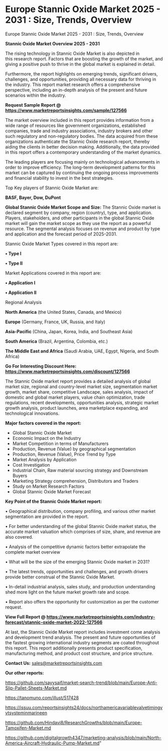 # Europe Stannic Oxide Market 2025 - 2031 : Size, Trends, Overview
 Europe Stannic Oxide Market 2025 - 2031 : Size, Trends, Overview

<Strong> Stannic Oxide Market Overview 2025 - 2031</strong>

The rising technology in Stannic Oxide Market is also depicted in this research report. Factors that are boosting the growth of the market, and giving a positive push to thrive in the global market is explained in detail.

Furthermore, the report highlights on emerging trends, significant drivers, challenges, and opportunities, providing all necessary data for thriving in the industry. This report market research offers a comprehensive perspective, including an in-depth analysis of the present and future scenarios within the industry.

<strong>Request Sample Report @ <a href=https://www.marketreportsinsights.com/sample/127566>https://www.marketreportsinsights.com/sample/127566</a></strong>

The market overview included in this report provides information from a wide range of resources like government organizations, established companies, trade and industry associations, industry brokers and other such regulatory and non-regulatory bodies. The data acquired from these organizations authenticate the Stannic Oxide research report, thereby aiding the clients in better decision making. Additionally, the data provided in this report offers a contemporary understanding of the market dynamics.

The leading players are focusing mainly on technological advancements in order to improve efficiency. The long-term development patterns for this market can be captured by continuing the ongoing process improvements and financial stability to invest in the best strategies.

Top Key players of Stannic Oxide Market are:

<strong>BASF, Bayer, Dow, DuPont</strong>

<strong><b>Global Stannic Oxide Market Scope and Size:</b></strong>
The Stannic Oxide market is declared segment by company, region (country), type, and application. Players, stakeholders, and other participants in the global Stannic Oxide market will gain the market scope as they use the report as a powerful resource. The segmental analysis focuses on revenue and product by type and application and the forecast period of 2025-2031.

Stannic Oxide Market Types covered in this report are:

<strong>• Type I

• Type II</strong>

Market Applications covered in this report are:

<strong>• Application I

• Application II</strong> 

Regional Analysis

<strong>North America</strong> (the United States, Canada, and Mexico)

<strong>Europe</strong> (Germany, France, UK, Russia, and Italy)

<strong>Asia-Pacific</strong> (China, Japan, Korea, India, and Southeast Asia)

<strong>South America</strong> (Brazil, Argentina, Colombia, etc.)

<strong>The Middle East and Africa</strong> (Saudi Arabia, UAE, Egypt, Nigeria, and South Africa)

<strong>Go For Interesting Discount Here: <a href=https://www.marketreportsinsights.com/discount/127566>https://www.marketreportsinsights.com/discount/127566</a></strong>

The Stannic Oxide market report provides a detailed analysis of global market size, regional and country-level market size, segmentation market growth, market share, competitive Landscape, sales analysis, impact of domestic and global market players, value chain optimization, trade regulations, recent developments, opportunities analysis, strategic market growth analysis, product launches, area marketplace expanding, and technological innovations.

<strong><b>Major factors covered in the report:</b></strong>
<ul>
  <li>Global Stannic Oxide Market </li>
  <li>Economic Impact on the Industry</li>
  <li>Market Competition in terms of Manufacturers</li>
  <li>Production, Revenue (Value) by geographical segmentation</li>
  <li>Production, Revenue (Value), Price Trend by Type</li>
  <li>Market Analysis by Application</li>
  <li>Cost Investigation</li>
  <li>Industrial Chain, Raw material sourcing strategy and Downstream Buyers</li>
  <li>Marketing Strategy comprehension, Distributors and Traders</li>
  <li>Study on Market Research Factors</li>
  <li>Global Stannic Oxide Market Forecast</li>
</ul>

<strong><b>Key Point of the Stannic Oxide Market report:</b></strong>

• Geographical distribution, company profiling, and various other market segmentation are provided in the report.

• For better understanding of the global Stannic Oxide market status, the accurate market valuation which comprises of size, share, and revenue are also covered.

• Analysis of the competitive dynamic factors better extrapolate the complete market overview

• What will be the size of the emerging Stannic Oxide market in 2031?

• The latest trends, opportunities and challenges, and growth drivers provide better construal of the Stannic Oxide Market.

• In-detail industrial analysis, sales study, and production understanding shed more light on the future market growth rate and scope.

• Report also offers the opportunity for customization as per the customer request.

<strong><b>View Full Report @ <a href=https://www.marketreportsinsights.com/industry-forecast/stannic-oxide-market-2022-127566>https://www.marketreportsinsights.com/industry-forecast/stannic-oxide-market-2022-127566</a></b></strong>


At last, the Stannic Oxide Market report includes investment come analysis and development trend analysis. The present and future opportunities of the fastest growing international industry segments are coated throughout this report. This report additionally presents product specification, manufacturing method, and product cost structure, and price structure.

<strong>Contact Us:</strong>
sales@marketreportsinsights.com

<strong>Our other reports:</strong>

<a href=https://github.com/sayysaif/market-search-trend/blob/main/Europe-Anti-Slip-Pallet-Sheets-Market.md>https://github.com/sayysaif/market-search-trend/blob/main/Europe-Anti-Slip-Pallet-Sheets-Market.md</a>

<a href=https://tanomuno.com/illust/517428>https://tanomuno.com/illust/517428</a>

<a href=https://issuu.com/reportsinsights24/docs/northamericavariablevalvetimingvvtsysteminmarineen>https://issuu.com/reportsinsights24/docs/northamericavariablevalvetimingvvtsysteminmarineen</a>

<a href=https://github.com/Hindavi8/ResearchGrowths/blob/main/Europe-Tamoxifen-Market.md>https://github.com/Hindavi8/ResearchGrowths/blob/main/Europe-Tamoxifen-Market.md</a>

<a href=https://github.com/digitalgrowth4347/marketing-analysis/blob/main/North-America-Aircraft-Hydraulic-Pump-Market.md>https://github.com/digitalgrowth4347/marketing-analysis/blob/main/North-America-Aircraft-Hydraulic-Pump-Market.md</a>"
